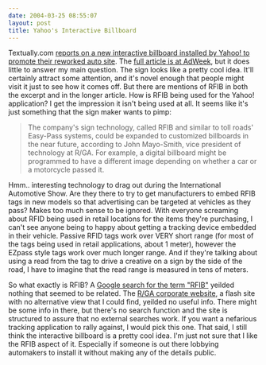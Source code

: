 ```yaml
---
date: 2004-03-25 08:55:07
layout: post
title: Yahoo's Interactive Billboard
---
```


Textually.com [reports on a new interactive billboard installed by Yahoo! to promote their reworked auto site](http://www.textually.org/textually/archives/003405.htm). The [full article is at AdWeek](http://www.adweek.com/aw/creative/article_display.jsp?vnu_content_id=1000471117), but it does little to answer my main question. The sign looks like a pretty cool idea. It'll certainly attract some attention, and it's novel enough that people might visit it just to see how it comes off. But there are mentions of RFIB in both the excerpt and in the longer article. How is RFIB being used for the Yahoo! application? I get the impression it isn't being used at all. It seems like it's just something that the sign maker wants to pimp:


> The company's sign technology, called RFIB and similar to toll roads' Easy-Pass systems, could be expanded to customized billboards in the near future, according to John Mayo-Smith, vice president of technology at R/GA. For example, a digital billboard might be programmed to have a different image depending on whether a car or a motorcycle passed it.


Hmm.. interesting technology to drag out during the International Automotive Show. Are they there to try to get manufacturers to embed RFIB tags in new models so that advertising can be targeted at vehicles as they pass? Makes too much sense to be ignored. With everyone screaming about RFID being used in retail locations for the items they're purchasing, I can't see anyone being to happy about getting a tracking device embedded in their vehicle. Passive RFID tags work over VERY short range (for most of the tags being used in retail applications, about 1 meter), however the EZpass style tags work over much longer range. And if they're talking about using a read from the tag to drive a creative on a sign by the side of the road, I have to imagine that the read range is measured in tens of meters.

So what exactly is RFIB? A [Google search for the term "RFIB"](http://www.google.com/search?hl=en&ie=UTF-8&oe=UTF-8&q=RFIB&btnG=Google+Search) yeilded nothing that seemed to be related. The [R/GA corporate website](http://www.rga.com), a flash site with no alternative view that I could find, yeilded no useful info. There might be some info in there, but there's no search function and the site is structured to assure that no external searches work. If you want a nefarious tracking application to rally against, I would pick this one. That said, I still think the interactive billboard is a pretty cool idea. I'm just not sure that I like the RFIB aspect of it. Especially if someone is out there lobbying automakers to install it without making any of the details public.
